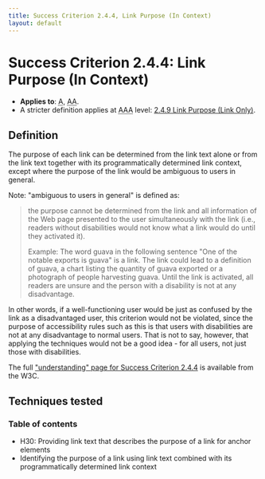 ```yaml
---
title: Success Criterion 2.4.4, Link Purpose (In Context)
layout: default
---
```


# Success Criterion 2.4.4: Link Purpose (In Context)

- **Applies to**: <abbr title="Single A">A</abbr>, <abbr title="Double A">AA</abbr>.
- A stricter definition applies at <abbr title="Triple A">AAA</abbr> level: [2.4.9 Link Purpose (Link Only)](./2_4_9).

## Definition

The purpose of each link can be determined from the link text alone or from the link
text together with its programmatically determined link context, except where the
purpose of the link would be ambiguous to users in general.

Note: "ambiguous to users in general" is defined as:

> the purpose cannot be determined from the link and all information of the Web page
> presented to the user simultaneously with the link (i.e., readers without
> disabilities would not know what a link would do until they activated it).
>
> Example: The word guava in the following sentence "One of the notable exports is
> guava" is a link. The link could lead to a definition of guava, a chart listing the
> quantity of guava exported or a photograph of people harvesting guava. Until the
> link is activated, all readers are unsure and the person with a disability is not
> at any disadvantage.

In other words, if a well-functioning user would be just as confused by the link as a disadvantaged user, this criterion would not be violated, since the purpose of accessibility rules such as this is that users with disabilities are not at any disadvantage to normal users. That is not to say, however, that applying the techniques would not be a good idea - for all users, not just those with disabilities.

The full ["understanding" page for Success Criterion 2.4.4](http://www.w3.org/TR/UNDERSTANDING-WCAG20/navigation-mechanisms-refs.html) is available from the W3C.

## Techniques tested

### Table of contents

- H30: Providing link text that describes the purpose of a link for anchor elements
- Identifying the purpose of a link using link text combined with its programmatically determined link context
